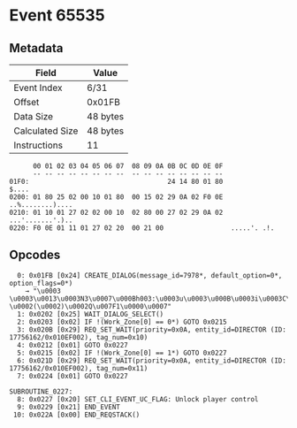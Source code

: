 # Event 65535

## Metadata

| Field           | Value    |
|-----------------|----------|
| Event Index     | 6/31     |
| Offset          | 0x01FB   |
| Data Size       | 48 bytes |
| Calculated Size | 48 bytes |
| Instructions    | 11       |

```
      00 01 02 03 04 05 06 07  08 09 0A 0B 0C 0D 0E 0F
      -- -- -- -- -- -- -- --  -- -- -- -- -- -- -- --
01F0:                                   24 14 80 01 80             $....
0200: 01 80 25 02 00 10 01 80  00 15 02 29 0A 02 F0 0E  ..%........)....
0210: 01 10 01 27 02 02 00 10  02 80 00 27 02 29 0A 02  ...'.......'.)..
0220: F0 0E 01 11 01 27 02 20  00 21 00                 .....'. .!.     
```

## Opcodes

```
  0: 0x01FB [0x24] CREATE_DIALOG(message_id=7978*, default_option=0*, option_flags=0*)
    → "\u0003	\u0003\u0013\u0003N3\u0007\u000Bh003:\u0003u\u0003\u000B\u0003i\u0003C\u0003g\u0007h006:\u0002 \u0002(\u0002)\u0002Q\u007F1\u0000\u0007"
  1: 0x0202 [0x25] WAIT_DIALOG_SELECT()
  2: 0x0203 [0x02] IF !(Work_Zone[0] == 0*) GOTO 0x0215
  3: 0x020B [0x29] REQ_SET_WAIT(priority=0x0A, entity_id=DIRECTOR (ID: 17756162/0x010EF002), tag_num=0x10)
  4: 0x0212 [0x01] GOTO 0x0227
  5: 0x0215 [0x02] IF !(Work_Zone[0] == 1*) GOTO 0x0227
  6: 0x021D [0x29] REQ_SET_WAIT(priority=0x0A, entity_id=DIRECTOR (ID: 17756162/0x010EF002), tag_num=0x11)
  7: 0x0224 [0x01] GOTO 0x0227

SUBROUTINE_0227:
  8: 0x0227 [0x20] SET_CLI_EVENT_UC_FLAG: Unlock player control
  9: 0x0229 [0x21] END_EVENT
 10: 0x022A [0x00] END_REQSTACK()
```
